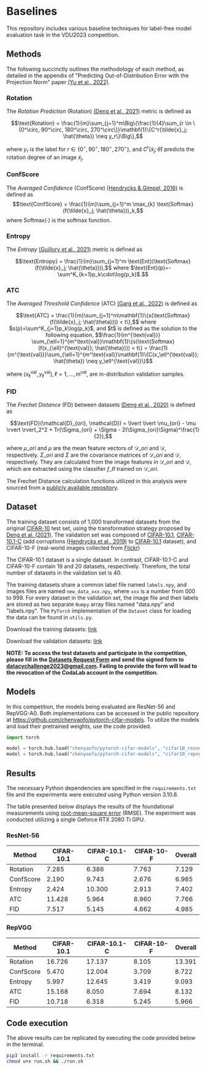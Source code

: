 # Baselines
This repository includes various baseline techniques for label-free model evaluation task in the VDU2023 competition.

## Methods
The following succinctly outlines the methodology of each method, as detailed in the appendix of "Predicting Out-of-Distribution Error with the Projection Norm" paper [(Yu et al., 2022)](https://arxiv.org/abs/2202.05834).

### Rotation
The *Rotation Prediction* (Rotation) [(Deng et al., 2021)](https://arxiv.org/abs/2106.05961) metric is defined as
```math
\text{Rotation} = \frac{1}{m}\sum_{j=1}^m\Big\{\frac{1}{4}\sum_{r \in \{0^\circ, 90^\circ, 180^\circ, 270^\circ\}}\mathbf{1}\{C^r(\tilde{x}_j; \hat{\theta}) \neq y_r\}\Big\},
```
where $y_r$ is the label for $r \in \lbrace 0^{\circ}, 90^{\circ}, 180^{\circ}, 270^{\circ} \rbrace$, and $C^r(\tilde{x}_j; \hat{\theta})$ predicts the rotation degree of an image $\tilde{x}_j$.

### ConfScore
The *Averaged Confidence* (ConfScore) [(Hendrycks & Gimpel, 2016)](https://arxiv.org/abs/1610.02136) is defined as
$$\text{ConfScore} = \frac{1}{m}\sum_{j=1}^m \max_{k} \text{Softmax}(f(\tilde{x}_j; \hat{\theta}))_k,$$
where $\text{Softmax}(\cdot)$ is the softmax function.

### Entropy
The *Entropy* [(Guillory et al., 2021)](https://arxiv.org/abs/2107.03315) metric is defined as
```math
\text{Entropy} = \frac{1}{m}\sum_{j=1}^m \text{Ent}(\text{Softmax}(f(\tilde{x}_j; \hat{\theta}))),$$
where $\text{Ent}(p)=-\sum^K_{k=1}p_k\cdot\log(p_k)$.
```

### ATC
The *Averaged Threshold Confidence* (ATC) [(Garg et al., 2022)](https://arxiv.org/abs/2201.04234) is defined as
```math
\text{ATC} = \frac{1}{m}\sum_{j=1}^m\mathbf{1}\{s(\text{Softmax}(f(\tilde{x}_j; \hat{\theta}))) < t\},$$
where $s(p)=\sum^K_{j=1}p_k\log(p_k)$, and $t$ is defined as the solution to the following equation,
$$\frac{1}{m^{\text{val}}} \sum_{\ell=1}^{m^\text{val}}\mathbf{1}\{s(\text{Softmax}(f(x_{\ell}^{\text{val}}; \hat{\theta}))) < t\} = \frac{1}{m^{\text{val}}}\sum_{\ell=1}^{m^\text{val}}\mathbf{1}\{C(x_\ell^{\text{val}}; \hat{\theta}) \neq y_\ell^{\text{val}}\}
```
where $(x_\ell^{\text{val}}, y_\ell^{\text{val}}), \ell=1,\dots, m^{\text{val}}$, are in-distribution validation samples.

### FID
The *Frechet Distance* (FD) between datasets [(Deng et al., 2020)](https://arxiv.org/abs/2007.02915) is defined as
```math
\text{FD}(\mathcal{D}_{ori}, \mathcal{D}) = \lvert \lvert \mu_{ori} - \mu \rvert \rvert_2^2 + Tr(\Sigma_{ori} + \Sigma - 2(\Sigma_{ori}\Sigma)^\frac{1}{2}),
```
where $\mu\_{ori}$ and $\mu$ are the mean feature vectors of $\mathcal{D}\_{ori}$ and $\mathcal{D}$, respectively. $\Sigma\_{ori}$ and $\Sigma$ are the covariance matrices of $\mathcal{D}\_{ori}$ and $\mathcal{D}$, respectively. They are calculated from the image features in $\mathcal{D}\_{ori}$ and $\mathcal{D}$, which are extracted using the classifier $f\_{\theta}$ trained on $\mathcal{D}\_{ori}$.

The Frechet Distance calculation functions utilized in this analysis were sourced from a [publicly available repository](https://github.com/Simon4Yan/Meta-set).

## Dataset
The training dataset consists of 1,000 transformed datasets from the original [CIFAR-10](https://www.cs.toronto.edu/~kriz/cifar.html) test set, using the transformation strategy proposed by [Deng et al. (2021)](https://arxiv.org/abs/2007.02915). The validation set was composed of [CIFAR-10.1](https://github.com/modestyachts/CIFAR-10.1), [CIFAR-10.1-C](https://github.com/hendrycks/robustness) (add corruptions [(Hendrycks et al., 2019)](https://arxiv.org/abs/1903.12261) to [CIFAR-10.1](https://github.com/modestyachts/CIFAR-10.1) dataset), and CIFAR-10-F (real-world images collected from [Flickr](https://www.flickr.com))

The CIFAR-10.1 dataset is a single dataset. In contrast, CIFAR-10.1-C and CIFAR-10-F contain 19 and 20 datasets, respectively. Therefore, the total number of datasets in the validation set is 40.

The training datasets share a common label file named `labels.npy`, and images files are named `new_data_xxx.npy`, where `xxx` is a number from 000 to 999. For every dataset in the validation set, the image file and their labels are stored as two separate `Numpy` array files named "data.npy" and "labels.npy". The `PyTorch` implementation of the `Dataset` class for loading the data can be found in `utils.py`.

Download the training datasets: [link](https://anu365-my.sharepoint.com/personal/u7136359_anu_edu_au/_layouts/15/onedrive.aspx?id=%2Fpersonal%2Fu7136359%5Fanu%5Fedu%5Fau%2FDocuments%2Ftrain%5Fdata%2Ezip&parent=%2Fpersonal%2Fu7136359%5Fanu%5Fedu%5Fau%2FDocuments&ga=1)

Download the validation datasets: [link](https://anu365-my.sharepoint.com/:u:/g/personal/u7136359_anu_edu_au/Edg83yRxM9BPonPP22suB_IBrHlKYV5bOn4VK-c5RZ8dtQ?e=kExXEm)

**NOTE: To access the test datasets and participate in the competition, please fill in the [Datasets Request Form](https://anu365-my.sharepoint.com/:b:/g/personal/u7136359_anu_edu_au/ERz4ANQ1A31PvJKgd3mNxr8B1F4e0zfaZL3P_NLOvKrivg?e=lG7mkL) and send the signed form to datacvchallenge2023@gmail.com. Failing to provide the form will lead to the revocation of the CodaLab account in the competition.**

## Models
In this competition, the models being evaluated are ResNet-56 and RepVGG-A0. Both implementations can be accessed in the public repository at https://github.com/chenyaofo/pytorch-cifar-models. To utilize the models and load their pretrained weights, use the code provided.
```python
import torch

model = torch.hub.load("chenyaofo/pytorch-cifar-models", "cifar10_resnet56"， pretrained=True)
model = torch.hub.load("chenyaofo/pytorch-cifar-models", "cifar10_repvgg_a0", pretrained=True)
```

## Results
The necessary Python dependencies are specified in the `requirements.txt` file and the experiments were executed using Python version 3.10.8.

The table presented below displays the results of the foundational measurements using [root-mean-square error](https://en.wikipedia.org/wiki/Root-mean-square_deviation) (RMSE). The experiment was conducted utilizing a single Geforce RTX 2080 Ti GPU.

### ResNet-56

| Method    | CIFAR-10.1 |  CIFAR-10.1-C | CIFAR-10-F  |  Overall   |
| --------  | ---- | ---- | ---- | ------ |
| Rotation  | 7.285  | 6.386  | 7.763  | 7.129  |
| ConfScore | 2.190  | 9.743  | 2.676  | 6.985  |
| Entropy   | 2.424  | 10.300 | 2.913  | 7.402  |
| ATC       | 11.428 | 5.964  | 8.960  | 7.766  |
| FID       | 7.517  | 5.145  | 4.662  | 4.985  |

### RepVGG

| Method    | CIFAR-10.1 |  CIFAR-10.1-C | CIFAR-10-F  |  Overall   |
| --------  | ---- | ---- | ---- | ------ |
| Rotation  | 16.726 | 17.137 | 8.105 | 13.391 |
| ConfScore | 5.470  | 12.004 | 3.709 | 8.722  |
| Entropy   | 5.997  | 12.645 | 3.419 | 9.093  |
| ATC       | 15.168 | 8.050  | 7.694 | 8.132  |
| FID       | 10.718 | 6.318  | 5.245 | 5.966  |

## Code execution
The above results can be replicated by executing the code provided below in the terminal.
```bash
pip3 install -r requirements.txt
chmod u+x run.sh && ./run.sh
```
